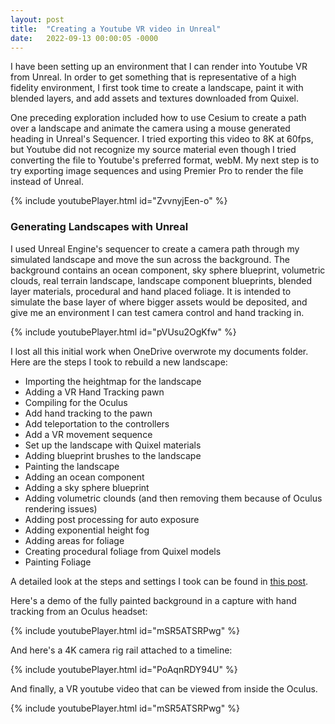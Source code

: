 ```yaml
---
layout: post
title:  "Creating a Youtube VR video in Unreal"
date:   2022-09-13 00:00:05 -0000
---
```


I have been setting up an environment that I can render into Youtube VR from Unreal.  In order to get something that is representative of a high fidelity environment, I first took time to create a landscape, paint it with blended layers, and add assets and textures downloaded from Quixel.

<!--break-->

One preceding exploration included how to use Cesium to create a path over a landscape and animate the camera using a mouse generated heading in Unreal's Sequencer.  I tried exporting this video to 8K at 60fps, but Youtube did not recognize my source material even though I tried converting the file to Youtube's preferred format, webM.  My next step is to try exporting image sequences and using Premier Pro to render the file instead of Unreal.

{% include youtubePlayer.html id="ZvvnyjEen-o" %}

### Generating Landscapes with Unreal

I used Unreal Engine's sequencer to create a camera path through my simulated landscape and move the sun across the background.  The background contains an ocean component, sky sphere blueprint, volumetric clouds, real terrain landscape, landscape component blueprints, blended layer materials, procedural and hand placed foliage.  It is intended to simulate the base layer of where bigger assets would be deposited, and give me an environment I can test camera control and hand tracking in.

{% include youtubePlayer.html id="pVUsu2OgKfw" %}

I lost all this initial work when OneDrive overwrote my documents folder.  Here are the steps I took to rebuild a new landscape:

- Importing the heightmap for the landscape
- Adding a VR Hand Tracking pawn
- Compiling for the Oculus
- Add hand tracking to the pawn
- Add teleportation to the controllers
- Add a VR movement sequence
- Set up the landscape with Quixel materials
- Adding blueprint brushes to the landscape
- Painting the landscape
- Adding an ocean component
- Adding a sky sphere blueprint
- Adding volumetric clounds (and then removing them because of Oculus rendering issues)
- Adding post processing for auto exposure
- Adding exponential height fog
- Adding areas for foliage
- Creating procedural foliage from Quixel models
- Painting Foliage

A detailed look at the steps and settings I took can be found in [this post](https://voxels.github.io/rebuilding-a-vr-landscape).

Here's a demo of the fully painted background in a capture with hand tracking from an Oculus headset:

{% include youtubePlayer.html id="mSR5ATSRPwg" %}

And here's a 4K camera rig rail attached to a timeline:

{% include youtubePlayer.html id="PoAqnRDY94U" %}

And finally, a VR youtube video that can be viewed from inside the Oculus.

{% include youtubePlayer.html id="mSR5ATSRPwg" %}